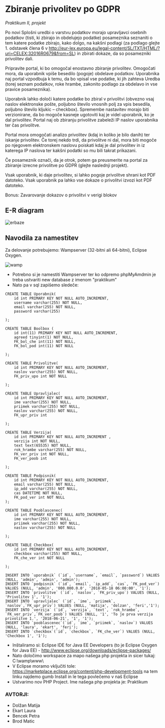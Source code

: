 # Zbiranje privolitev po GDPR
*Praktikum II, projekt*

Po novi Splošni uredbi o varstvu podatkov morajo upravljavci osebnih podatkov (tisti, ki zbirajo in obdelujejo podatke) posameznika seznaniti o tem katere podatke zbirajo, kako dolgo, na kakšni podlagi (za podlago glejte 1. odstavek člena 6 v http://eur-lex.europa.eu/legal-content/SL/TXT/HTML/?uri=CELEX:32016R0679&from=SL) in zbirati dokaze, da so posamezniki privolitev dali.

Pripravite portal, ki bo omogočal enostavno zbiranje privolitev. Omogočati mora, da uporabnik vpiše besedilo (pogoje) obdelave podatkov. Uporabnika naj portal vzpodbuja k temu, da bo vpisal vse podatke, ki jih zahteva Uredba (torej seznam podatkov, roke hrambe, zakonito podlago za obdelavo in vse pravice posameznika). 

Uporabnik lahko določi katere podatke bo zbiral v privolitvi (obvezno vsaj naslov elektronske pošte,  poljubno število vnosnih polj za vpis besedila, poljubno število kljukic – checkbox). Spremembe nastavitev morajo biti verzionirane, da bo mogoče kasneje ugotoviti kaj je videl uporabnik, ko je dal privolitev. Portal naj ob zbiranju privolitve zabeleži IP naslov uporabnika ter čas privolitve. 

Portal mora omogočati analizo privolitev (kdaj in koliko je bilo danih) ter iskanje privolitev. Če torej nekdo trdi, da privolitve ni dal, mora biti mogoče po njegovem elektronskem naslovu poiskati kdaj je dal privolitev in iz katerega IP naslova ter kakšni podatki so mu bili takrat prikazani. 

Če posameznik označi, da je otrok, potem ga preusmerite na portal za zbiranje izrecne privolitve po GDPR (glejte naslednji projekt).

Vsak uporabnik, ki daje privolitev, si lahko pogoje privolitve shrani kot PDF datoteko. Vsak uporabnik 
pa lahko vse dokaze o privolitvi izvozi kot PDF datoteko.

Bonus: Zavarovanje dokazov o privolitvi v verigi blokov


## E-R diagram
![erbaze](https://user-images.githubusercontent.com/39340895/40721340-82bf37c4-6419-11e8-8167-c570c87d9d74.png)


## Navodila za namestitev
Za delovanje potrebujemo: Wampserver (32-bitni ali 64-bitni), Eclipse Oxygen.

![wamp](https://user-images.githubusercontent.com/39340895/41030763-4fec2602-697f-11e8-9bbe-b4211ddbf92f.png)

* Potrebno si je namestiti Wampserver ter ko odpremo phpMyAmdmin je treba ustvariti new database z imenom "praktikum" 
* Nato pa v sql zapišemo sledeče:
```
CREATE TABLE Uporabnik(
    id int PRIMARY KEY NOT NULL AUTO_INCREMENT,
    username varchar(255) NOT NULL,
    email varchar(255) NOT NULL,
    password varchar(255)
  
);

CREATE TABLE Boolbox (
	id int(11) PRIMARY KEY NOT NULL AUTO_INCREMENT,
  	agreed tinyint(1) NOT NULL,
  	FK_bol_che int(11) NOT NULL,
  	FK_bol_pod int(11) NOT NULL

);

CREATE TABLE Privolitve(
	id int PRIMARY KEY NOT NULL AUTO_INCREMENT,
	naslov varchar(255) NOT NULL,
	FK_priv_upo int NOT NULL
  
);

CREATE TABLE Upravljalec(	
	id int PRIMARY KEY NOT NULL AUTO_INCREMENT,
	ime varchar(255) NOT NULL,
	priimek varchar(255) NOT NULL,
	naslov varchar(255) NOT NULL,
	FK_upr_priv int
  
);

CREATE TABLE Verzija(
	id int PRIMARY KEY NOT NULL AUTO_INCREMENT ,
	verzija int NOT NULL,
	text text(65535) NOT NULL,
 	rok_hrambe varchar(255) NOT NULL,
	FK_ver_priv int NOT NULL,
	FK_ver_poob int
  
);

CREATE TABLE Podpisnik(
	id int PRIMARY KEY NOT NULL AUTO_INCREMENT,
	email varchar(255) NOT NULL,
	ip_add varchar(255) NOT NULL,
	cas DATETIME NOT NULL,
	FK_pod_ver int NOT NULL
);

CREATE TABLE Pooblascenec(	
	id int PRIMARY KEY NOT NULL AUTO_INCREMENT,
	ime varchar(255) NOT NULL,
	priimek varchar(255) NOT NULL,
	naslov varchar(255) NOT NULL
  
);

CREATE TABLE Checkbox(	
	id int PRIMARY KEY NOT NULL AUTO_INCREMENT,
	checkbox varchar(255) NOT NULL,
	FK_che_ver int NOT NULL
  
);

INSERT INTO `uporabnik` (`id`, `username`, `email`, `password`) VALUES (NULL, 'admin', 'admin', 'admin');
INSERT INTO `podpisnik` (`id`, `email`, `ip_add`, `cas`, `FK_pod_ver`) VALUES (NULL, 'admin', '000.000.0.0', '2018-05-18 06:00:00', '1');
INSERT INTO `privolitve` (`id`, `naslov`, `FK_priv_upo`) VALUES (NULL, 'Privolitev 1', '1');
INSERT INTO `upravljalec` (`id`, `ime`, `priimek`, `naslov`,`FK_upr_priv`) VALUES (NULL, 'matija', 'dolzan', 'feri','1');
INSERT INTO `verzija` (`id`, `verzija`, `text`, `rok_hrambe`, `FK_ver_priv`,`FK_ver_poob`) VALUES (NULL, '1', 'To je prva verzija privolitve 1.', '2018-06-21', '1', '1');
INSERT INTO `pooblascenec`(`id`, `ime`, `priimek`, `naslov`) VALUES (NULL, 'laura', 'ekart', 'feri');
INSERT INTO `checkbox`(`id`, `checkbox`, `FK_che_ver`) VALUES (NULL, 'Checkbox 1', '1');
```

* Inštaliramo si: Eclipse IDE for Java EE Developers (to je Eclipse Oxygen for Java EE) - http://www.eclipse.org/downloads/eclipse-packages/
* Nato določimo workspace za mapo našega php projekta in sicer tukaj: C:\wamp\www\
* V Eclipse moramo vključiti tole: https://marketplace.eclipse.org/content/php-development-tools na tem linku najdemo gumb Install in le tega povlečemo v naš Eclipse
* Ustvarimo nov PHP Project. Ime našega php projekta je: Praktikum



### AVTORJI:
* Dolžan Matija 
* Ekart Laura
* Bencek Petra
* Brod Matic

